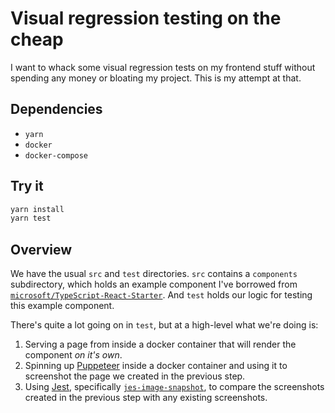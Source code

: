 # Visual regression testing on the cheap

I want to whack some visual regression tests on my frontend stuff without
spending any money or bloating my project. This is my attempt at that.

## Dependencies

- `yarn`
- `docker`
- `docker-compose`

## Try it

```bash
yarn install
yarn test
```

## Overview

We have the usual `src` and `test` directories. `src` contains a `components`
subdirectory, which holds an example component I've borrowed from
[`microsoft/TypeScript-React-Starter`](https://github.com/microsoft/TypeScript-React-Starter).
And `test` holds our logic for testing this example component.

There's quite a lot going on in `test`, but at a high-level what we're doing is:

1. Serving a page from inside a docker container that will render the component _on it's own_.
2. Spinning up [Puppeteer](https://pptr.dev/) inside a docker container and using
   it to screenshot the page we created in the previous step.
3. Using [Jest](https://jestjs.io),
   specifically [`jes-image-snapshot`](https://github.com/americanexpress/jest-image-snapshot),
   to compare the screenshots created in the previous step with any existing
   screenshots.
